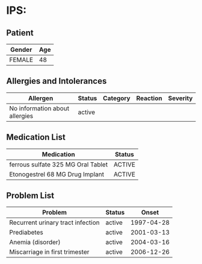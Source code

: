# IPS:

## Patient

|Gender|Age|
|---|---|
|FEMALE|48|

## Allergies and Intolerances

|Allergen|Status|Category|Reaction|Severity|
|---|---|---|---|---|
|No information about allergies|active||||

## Medication List

|Medication|Status|
|---|---|
|ferrous sulfate 325 MG Oral Tablet|ACTIVE|
|Etonogestrel 68 MG Drug Implant|ACTIVE|

## Problem List

|Problem|Status|Onset|
|---|---|---|
|Recurrent urinary tract infection|active|1997-04-28|
|Prediabetes|active|2001-03-13|
|Anemia (disorder)|active|2004-03-16|
|Miscarriage in first trimester|active|2006-12-26|
